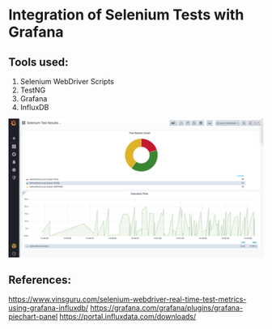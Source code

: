 # Integration of Selenium Tests with Grafana

## Tools used:
1. Selenium WebDriver Scripts
2. TestNG
3. Grafana
4. InfluxDB


![github-large](https://github.com/grajk88/grafana-selenium-integration-tests/blob/master/SS.png)

## References:
https://www.vinsguru.com/selenium-webdriver-real-time-test-metrics-using-grafana-influxdb/
https://grafana.com/grafana/plugins/grafana-piechart-panel
https://portal.influxdata.com/downloads/
